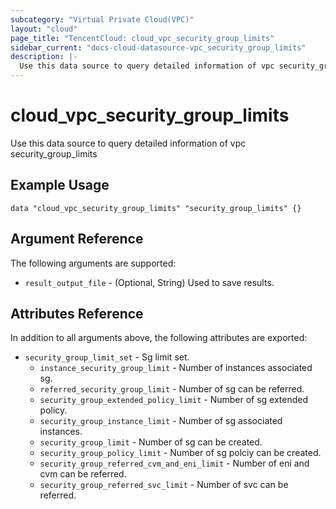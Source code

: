 ```yaml
---
subcategory: "Virtual Private Cloud(VPC)"
layout: "cloud"
page_title: "TencentCloud: cloud_vpc_security_group_limits"
sidebar_current: "docs-cloud-datasource-vpc_security_group_limits"
description: |-
  Use this data source to query detailed information of vpc security_group_limits
---
```


# cloud_vpc_security_group_limits

Use this data source to query detailed information of vpc security_group_limits

## Example Usage

```hcl
data "cloud_vpc_security_group_limits" "security_group_limits" {}
```

## Argument Reference

The following arguments are supported:

* `result_output_file` - (Optional, String) Used to save results.

## Attributes Reference

In addition to all arguments above, the following attributes are exported:

* `security_group_limit_set` - Sg limit set.
  * `instance_security_group_limit` - Number of instances associated sg.
  * `referred_security_group_limit` - Number of sg can be referred.
  * `security_group_extended_policy_limit` - Number of sg extended policy.
  * `security_group_instance_limit` - Number of sg associated instances.
  * `security_group_limit` - Number of sg can be created.
  * `security_group_policy_limit` - Number of sg polciy can be created.
  * `security_group_referred_cvm_and_eni_limit` - Number of eni and cvm can be referred.
  * `security_group_referred_svc_limit` - Number of svc can be referred.


